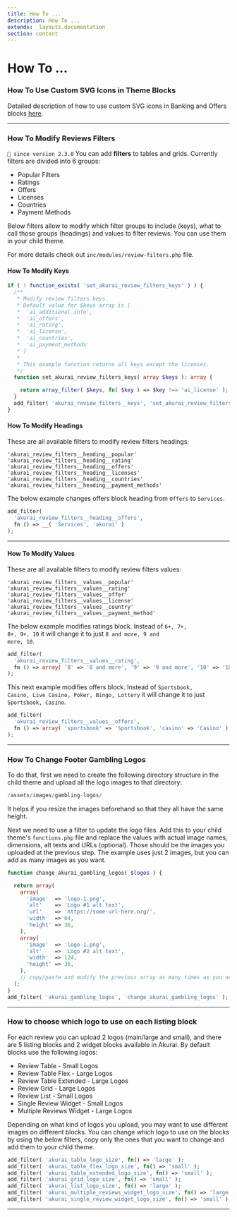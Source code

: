 ```yaml
---
title: How To ...
description: How To ...
extends: _layouts.documentation
section: content
---
```


# How To ...

### How To Use Custom SVG Icons in Theme Blocks

Detailed description of how to use custom SVG icons in Banking and Offers blocks [here](https://dinomatic.com/posts/using-custom-svg-icons-in-themes).

---

### How To Modify Reviews Filters

`💁 since version 2.3.0` You can add **filters** to tables and grids. Currently filters are divided into 6 groups:

- Popular Filters
- Ratings
- Offers
- Licenses
- Countries
- Payment Methods

Below filters allow to modify which filter groups to include (keys), what to call those groups (headings) and values to filter reviews. You can use them in your child theme.

For more details check out <code>inc/modules/review-filters.php</code> file.

#### How To Modify Keys

```php
if ( ! function_exists( 'set_akurai_review_filters_keys' ) ) {
  /**
   * Modify review filters keys.
   * Default value for $keys array is [
   *  'ai_additional_info',
   *  'ai_offers',
   *  'ai_rating',
   *  'ai_license',
   *  'ai_countries',
   *  'ai_payment_methods'
   * ]
   *
   * This example function returns all keys except the licenses.
   */
  function set_akurai_review_filters_keys( array $keys ): array {

    return array_filter( $keys, fn( $key ) => $key !== 'ai_license' );
  }
  add_filter( 'akurai_review_filters__keys', 'set_akurai_review_filters_keys' );
}
```

#### How To Modify Headings

These are all available filters to modify review filters headings:

```
'akurai_review_filters__heading__popular'
'akurai_review_filters__heading__rating'
'akurai_review_filters__heading__offers'
'akurai_review_filters__heading__licenses'
'akurai_review_filters__heading__countries'
'akurai_review_filters__heading__payment_methods'
```

The below example changes offers block heading from <code>Offers</code> to <code>Services</code>.

```php
add_filter(
  'akurai_review_filters__heading__offers',
  fn () => __( 'Services', 'akurai' )
);
```

---

#### How To Modify Values

These are all available filters to modify review filters values:

```
'akurai_review_filters__values__popular'
'akurai_review_filters__values__rating'
'akurai_review_filters__values__offer'
'akurai_review_filters__values__license'
'akurai_review_filters__values__country'
'akurai_review_filters__values__payment_method'
```

The below example modifies ratings block. Instead of <code>6+, 7+, 8+, 9+, 10</code> it will change it to just <code>8 and more, 9 and more, 10</code>.

```php
add_filter(
  'akurai_review_filters__values__rating',
  fn () => array( '8' => '8 and more', '9' => '9 and more', '10' => '10' )
);
```

This next example modifies offers block. Instead of <code>Sportsbook, Casino, Live Casino, Poker, Bingo, Lottery</code> it will change it to just <code>Sportsbook, Casino</code>.

```php
add_filter(
  'akurai_review_filters__values__offers',
  fn () => array( 'sportsbook' => 'Sportsbook', 'casino' => 'Casino' )
);
```

---

### How To Change Footer Gambling Logos

To do that, first we need to create the following directory structure in the child theme and upload all the logo images to that directory:

```php
/assets/images/gambling-logos/
```

It helps if you resize the images beforehand so that they all have the same height.

Next we need to use a filter to update the logo files. Add this to your child theme's `functions.php` file and replace the values with actual image names, dimensions, alt texts and URLs (optional). Those should be the images you uploaded at the previous step. The example uses just 2 images, but you can add as many images as you want.

```php
function change_akurai_gambling_logos( $logos ) {

  return array(
    array(
      'image'  => 'logo-1.png',
      'alt'    => 'Logo #1 alt text',
      'url'    => 'https://some-url-here.org/',
      'width'  => 64,
      'height' => 36,
    ),
    array(
      'image'  => 'logo-1.png',
      'alt'    => 'Logo #2 alt text',
      'width'  => 124,
      'height' => 36,
    ),
    // copy/paste and modify the previous array as many times as you need
  );
}
add_filter( 'akurai_gambling_logos', 'change_akurai_gambling_logos' );
```

---

### How to choose which logo to use on each listing block

For each review you can upload 2 logos (main/large and small), and there are 5 listing blocks and 2 widget blocks available in Akurai.
By default blocks use the following logos:

- Review Table - Small Logos
- Review Table Flex - Large Logos
- Review Table Extended - Large Logos
- Review Grid - Large Logos
- Review List - Small Logos
- Single Review Widget - Small Logos
- Multiple Reviews Widget - Large Logos

Depending on what kind of logos you upload, you may want to use different images on different blocks.
You can change which logo to use on the blocks by using the below filters, copy only the ones that you want to change and add them to your child theme.

```php
add_filter( 'akurai_table_logo_size', fn() => 'large' );
add_filter( 'akurai_table_flex_logo_size', fn() => 'small' );
add_filter( 'akurai_table_extended_logo_size', fn() => 'small' );
add_filter( 'akurai_grid_logo_size', fn() => 'small' );
add_filter( 'akurai_list_logo_size', fn() => 'large' );
add_filter( 'akurai_multiple_reviews_widget_logo_size', fn() => 'large' );
add_filter( 'akurai_single_review_widget_logo_size', fn() => 'small' );
```

---
